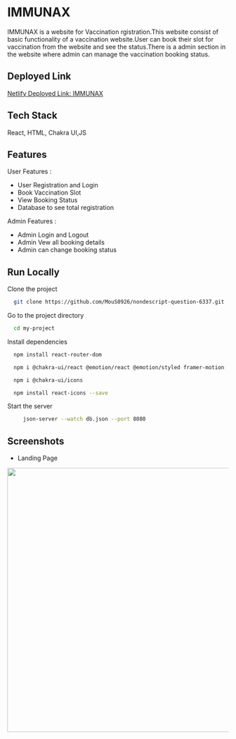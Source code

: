 
# IMMUNAX

IMMUNAX is a website for Vaccination rgistration.This website consist of basic functionality of a vaccination website.User can book their slot for vaccination from the website and see the status.There is a admin section in the website where admin can manage the vaccination booking status.


## Deployed Link
[Netlify Deployed Link:  IMMUNAX](https://hilarious-moonbeam-a71ec5.netlify.app/)



## Tech Stack

 React, HTML, Chakra UI,JS



## Features

User Features :
- User Registration and Login
- Book Vaccination Slot
- View Booking Status
- Database to see total registration

Admin Features :
- Admin  Login and Logout
- Admin Vew all booking details
- Admin can change booking status


## Run Locally

Clone the project

```bash
  git clone https://github.com/MouS0926/nondescript-question-6337.git
```

Go to the project directory

```bash
  cd my-project
```

Install dependencies

```bash
  npm install react-router-dom

  npm i @chakra-ui/react @emotion/react @emotion/styled framer-motion

  npm i @chakra-ui/icons

  npm install react-icons --save

```

Start the server

```bash
     json-server --watch db.json --port 8080
```


## Screenshots

- Landing Page
<img src="https://github.com/MouS0926/nondescript-question-6337/blob/master/Screenshots/Home.jpeg"  width="600" >

